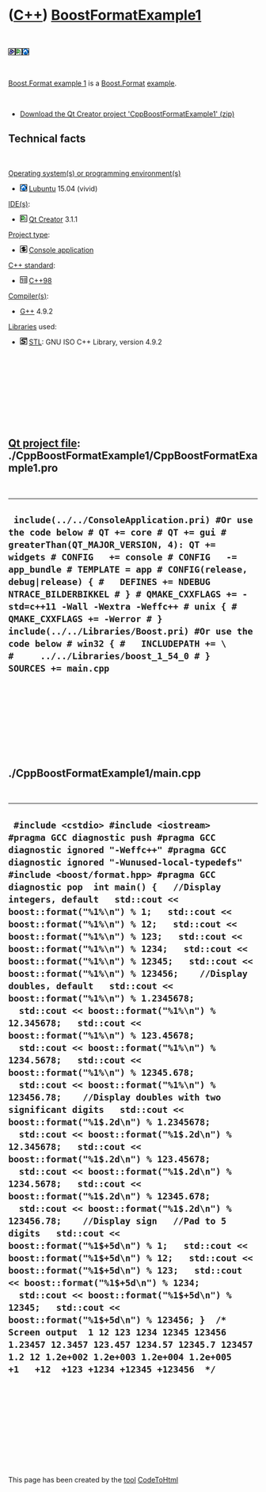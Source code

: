 
 

 

 

 

 

([C++](Cpp.md)) [BoostFormatExample1](CppBoostFormatExample1.md)
==================================================================

 

![Boost](PicBoost.png)![Qt
Creator](PicQtCreator.png)![Lubuntu](PicLubuntu.png)

 

[Boost.Format example 1](CppBoostFormatExample1.md) is a
[Boost.Format](CppBoostFormat.md) [example](CppExample.md).

 

-   [Download the Qt Creator project
    'CppBoostFormatExample1' (zip)](CppBoostFormatExample1.zip)

Technical facts
---------------

 

[Operating system(s) or programming environment(s)](CppOs.md)

-   ![Lubuntu](PicLubuntu.png) [Lubuntu](CppLubuntu.md) 15.04 (vivid)

[IDE(s)](CppIde.md):

-   ![Qt Creator](PicQtCreator.png) [Qt Creator](CppQtCreator.md) 3.1.1

[Project type](CppQtProjectType.md):

-   ![console](PicConsole.png) [Console
    application](CppConsoleApplication.md)

[C++ standard](CppStandard.md):

-   ![C++98](PicCpp98.png) [C++98](Cpp98.md)

[Compiler(s)](CppCompiler.md):

-   [G++](CppGpp.md) 4.9.2

[Libraries](CppLibrary.md) used:

-   ![STL](PicStl.png) [STL](CppStl.md): GNU ISO C++ Library, version
    4.9.2

 

 

 

 

 

[Qt project file](CppQtProjectFile.md): ./CppBoostFormatExample1/CppBoostFormatExample1.pro
--------------------------------------------------------------------------------------------

 

  ----------------------------------------------------------------------------------------------------------------------------------------------------------------------------------------------------------------------------------------------------------------------------------------------------------------------------------------------------------------------------------------------------------------------------------------------------------------------------------------------------------------------------------------------------
  ` include(../../ConsoleApplication.pri) #Or use the code below # QT += core # QT += gui # greaterThan(QT_MAJOR_VERSION, 4): QT += widgets # CONFIG   += console # CONFIG   -= app_bundle # TEMPLATE = app # CONFIG(release, debug|release) { #   DEFINES += NDEBUG NTRACE_BILDERBIKKEL # } # QMAKE_CXXFLAGS += -std=c++11 -Wall -Wextra -Weffc++ # unix { #   QMAKE_CXXFLAGS += -Werror # }  include(../../Libraries/Boost.pri) #Or use the code below # win32 { #   INCLUDEPATH += \ #     ../../Libraries/boost_1_54_0 # }  SOURCES += main.cpp`
  ----------------------------------------------------------------------------------------------------------------------------------------------------------------------------------------------------------------------------------------------------------------------------------------------------------------------------------------------------------------------------------------------------------------------------------------------------------------------------------------------------------------------------------------------------

 

 

 

 

 

./CppBoostFormatExample1/main.cpp
---------------------------------

 

  ---------------------------------------------------------------------------------------------------------------------------------------------------------------------------------------------------------------------------------------------------------------------------------------------------------------------------------------------------------------------------------------------------------------------------------------------------------------------------------------------------------------------------------------------------------------------------------------------------------------------------------------------------------------------------------------------------------------------------------------------------------------------------------------------------------------------------------------------------------------------------------------------------------------------------------------------------------------------------------------------------------------------------------------------------------------------------------------------------------------------------------------------------------------------------------------------------------------------------------------------------------------------------------------------------------------------------------------------------------------------------------------------------------------------------------------------------------------------------------------------------------------------------------------------------------------------------------------------------------------------------------------------------------------------------------------------------------------------------------------------------------------------------------------------------------------------------------
  ` #include <cstdio> #include <iostream>  #pragma GCC diagnostic push #pragma GCC diagnostic ignored "-Weffc++" #pragma GCC diagnostic ignored "-Wunused-local-typedefs" #include <boost/format.hpp> #pragma GCC diagnostic pop  int main() {   //Display integers, default   std::cout << boost::format("%1%\n") % 1;   std::cout << boost::format("%1%\n") % 12;   std::cout << boost::format("%1%\n") % 123;   std::cout << boost::format("%1%\n") % 1234;   std::cout << boost::format("%1%\n") % 12345;   std::cout << boost::format("%1%\n") % 123456;    //Display doubles, default   std::cout << boost::format("%1%\n") % 1.2345678;   std::cout << boost::format("%1%\n") % 12.345678;   std::cout << boost::format("%1%\n") % 123.45678;   std::cout << boost::format("%1%\n") % 1234.5678;   std::cout << boost::format("%1%\n") % 12345.678;   std::cout << boost::format("%1%\n") % 123456.78;    //Display doubles with two significant digits   std::cout << boost::format("%1$.2d\n") % 1.2345678;   std::cout << boost::format("%1$.2d\n") % 12.345678;   std::cout << boost::format("%1$.2d\n") % 123.45678;   std::cout << boost::format("%1$.2d\n") % 1234.5678;   std::cout << boost::format("%1$.2d\n") % 12345.678;   std::cout << boost::format("%1$.2d\n") % 123456.78;    //Display sign   //Pad to 5 digits   std::cout << boost::format("%1$+5d\n") % 1;   std::cout << boost::format("%1$+5d\n") % 12;   std::cout << boost::format("%1$+5d\n") % 123;   std::cout << boost::format("%1$+5d\n") % 1234;   std::cout << boost::format("%1$+5d\n") % 12345;   std::cout << boost::format("%1$+5d\n") % 123456; }  /* Screen output  1 12 123 1234 12345 123456 1.23457 12.3457 123.457 1234.57 12345.7 123457 1.2 12 1.2e+002 1.2e+003 1.2e+004 1.2e+005    +1   +12  +123 +1234 +12345 +123456  */`
  ---------------------------------------------------------------------------------------------------------------------------------------------------------------------------------------------------------------------------------------------------------------------------------------------------------------------------------------------------------------------------------------------------------------------------------------------------------------------------------------------------------------------------------------------------------------------------------------------------------------------------------------------------------------------------------------------------------------------------------------------------------------------------------------------------------------------------------------------------------------------------------------------------------------------------------------------------------------------------------------------------------------------------------------------------------------------------------------------------------------------------------------------------------------------------------------------------------------------------------------------------------------------------------------------------------------------------------------------------------------------------------------------------------------------------------------------------------------------------------------------------------------------------------------------------------------------------------------------------------------------------------------------------------------------------------------------------------------------------------------------------------------------------------------------------------------------------------

 

 

 

 

 

 

This page has been created by the [tool](Tools.md)
[CodeToHtml](ToolCodeToHtml.md)
